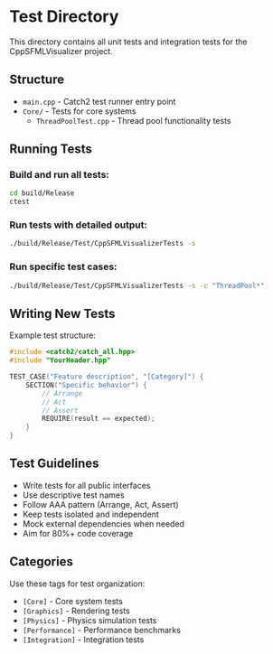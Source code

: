 # Test Directory

This directory contains all unit tests and integration tests for the CppSFMLVisualizer project.

## Structure

- `main.cpp` - Catch2 test runner entry point
- `Core/` - Tests for core systems
  - `ThreadPoolTest.cpp` - Thread pool functionality tests

## Running Tests

### Build and run all tests:
```bash
cd build/Release
ctest
```

### Run tests with detailed output:
```bash
./build/Release/Test/CppSFMLVisualizerTests -s
```

### Run specific test cases:
```bash
./build/Release/Test/CppSFMLVisualizerTests -s -c "ThreadPool*"
```

## Writing New Tests

Example test structure:
```cpp
#include <catch2/catch_all.hpp>
#include "YourHeader.hpp"

TEST_CASE("Feature description", "[Category]") {
    SECTION("Specific behavior") {
        // Arrange
        // Act
        // Assert
        REQUIRE(result == expected);
    }
}
```

## Test Guidelines

- Write tests for all public interfaces
- Use descriptive test names
- Follow AAA pattern (Arrange, Act, Assert)
- Keep tests isolated and independent
- Mock external dependencies when needed
- Aim for 80%+ code coverage

## Categories

Use these tags for test organization:
- `[Core]` - Core system tests
- `[Graphics]` - Rendering tests
- `[Physics]` - Physics simulation tests
- `[Performance]` - Performance benchmarks
- `[Integration]` - Integration tests